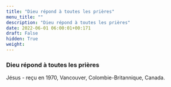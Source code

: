```yaml
---
title: "Dieu répond à toutes les prières"
menu_title: ""
description: "Dieu répond à toutes les prières"
date: 2022-06-01 06:00:01+00:171
draft: False
hidden: True
weight:
---
```

### Dieu répond à toutes les prières

Jésus - reçu en 1970, Vancouver, Colombie-Britannique, Canada.

